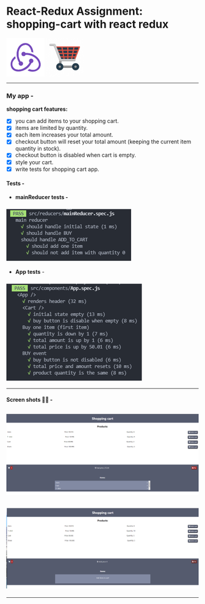 # React-Redux Assignment: shopping-cart with react redux

<img src="./readme-img/logo192.png" height="100px" width="100px"/> <img src="./readme-img/cart.png" height="100px" width="100px"/>

---

### My app -

**shopping cart features:**

- [x] you can add items to your shopping cart.
- [x] items are limited by quantity.
- [x] each item increases your total amount.
- [x] checkout button will reset your total amount (keeping the current item quantity in stock).
- [x] checkout button is disabled when cart is empty.
- [x] style your cart.
- [x] write tests for shopping cart app.

#### **Tests** -

- **mainReducer tests -**

### <img src="./readme-img/mainReducer-tests.png" />

- **App tests** -

### <img src="./readme-img/app-tests.png" />

---

#### Screen shots 🤳📸 -

## <img src="./readme-img/full-cart.png" >

## <img src="./readme-img/empty-cart.png" >

---
